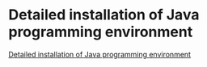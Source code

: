 # Detailed installation of Java programming environment
[Detailed installation of Java programming environment](https://aiwithcloud.com/2022/09/14/detailed_installation_of_java_programming_environment/)